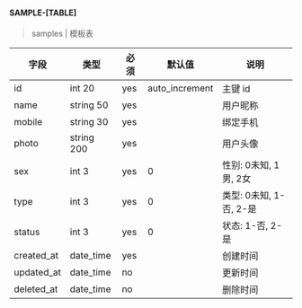 #### SAMPLE-[TABLE]

> samples | 模板表

| 字段 | 类型 | 必须 | 默认值 | 说明 |
| --- | --- | --- | --- | --- |
| id | int 20 | yes | auto_increment | 主键 id |
| name | string 50 | yes |  | 用户昵称 |
| mobile | string 30 | yes |  | 绑定手机 |
| photo | string 200 | yes |  | 用户头像 |
| sex | int 3 | yes | 0 | 性别: 0未知, 1男, 2女 |
| type | int 3 | yes | 0 | 类型: 0未知, 1-否, 2-是 |
| status | int 3 | yes | 0 | 状态: 1-否, 2-是 |
| created_at | date_time | yes |  | 创建时间|注册时间 |
| updated_at | date_time | no |  | 更新时间 |
| deleted_at | date_time | no |  | 删除时间 |
